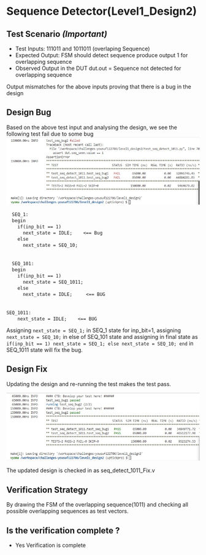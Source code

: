 # Sequence Detector(Level1_Design2)

## Test Scenario *(Important)*
- Test Inputs: 111011 and 1011011 (overlaping Sequence)
- Expected Output: FSM should detect sequence produce output 1 for overlapping sequence
- Observed Output in the DUT dut.out = Sequence not detected for overlapping sequence 

Output mismatches for the above inputs proving that there is a bug in the design

## Design Bug
Based on the above test input and analysing the design, we see the following test fail due to some bug
![](https://github.com/vyomasystems-lab/challenges-yousuf122786/blob/master/Images/Screenshot_3.jpg)

      SEQ_1:
      begin
        if(inp_bit == 1)
          next_state = IDLE;    <== Bug
        else
          next_state = SEQ_10;


      SEQ_101:
      begin
        if(inp_bit == 1)
          next_state = SEQ_1011;
        else
          next_state = IDLE;     <== BUG


    SEQ_1011:
        next_state = IDLE;    <== BUG


Assigning ``next_state = SEQ_1;`` in  SEQ_1 state for inp_bit=1, assigning ``next_state = SEQ_10;`` in else of SEQ_101 state and assigning in final state as
    ``if(inp_bit == 1)
        next_state = SEQ_1;
      else
        next_state = SEQ_10;
      end`` in SEQ_1011 state will fix the bug.

## Design Fix
Updating the design and re-running the test makes the test pass.

![](https://github.com/vyomasystems-lab/challenges-yousuf122786/blob/master/Images/Screenshot_4.jpg)

The updated design is checked in as seq_detect_1011_Fix.v

## Verification Strategy
By drawing the FSM of the overlapping sequence(1011) and checking all possible overlapping sequences as test vectors. 

## Is the verification complete ?
- Yes Verification is complete